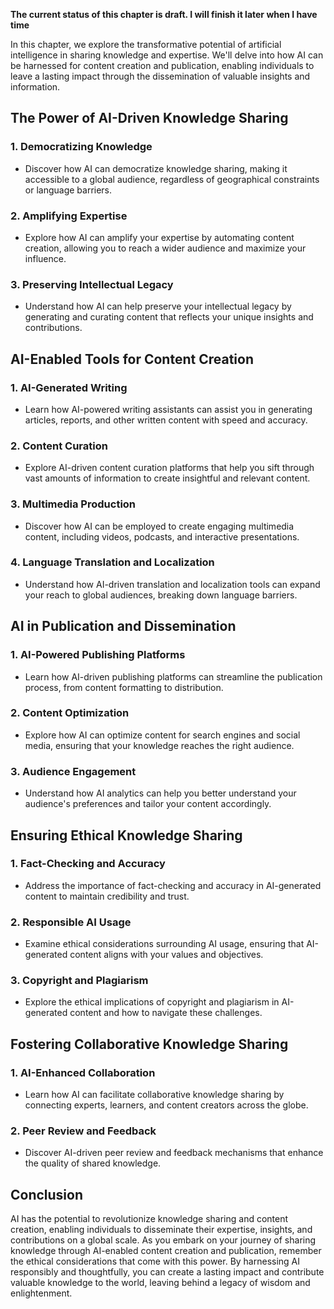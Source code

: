 **The current status of this chapter is draft. I will finish it later when I have time**

In this chapter, we explore the transformative potential of artificial intelligence in sharing knowledge and expertise. We'll delve into how AI can be harnessed for content creation and publication, enabling individuals to leave a lasting impact through the dissemination of valuable insights and information.

The Power of AI-Driven Knowledge Sharing
----------------------------------------

### **1. Democratizing Knowledge**

* Discover how AI can democratize knowledge sharing, making it accessible to a global audience, regardless of geographical constraints or language barriers.

### **2. Amplifying Expertise**

* Explore how AI can amplify your expertise by automating content creation, allowing you to reach a wider audience and maximize your influence.

### **3. Preserving Intellectual Legacy**

* Understand how AI can help preserve your intellectual legacy by generating and curating content that reflects your unique insights and contributions.

AI-Enabled Tools for Content Creation
-------------------------------------

### **1. AI-Generated Writing**

* Learn how AI-powered writing assistants can assist you in generating articles, reports, and other written content with speed and accuracy.

### **2. Content Curation**

* Explore AI-driven content curation platforms that help you sift through vast amounts of information to create insightful and relevant content.

### **3. Multimedia Production**

* Discover how AI can be employed to create engaging multimedia content, including videos, podcasts, and interactive presentations.

### **4. Language Translation and Localization**

* Understand how AI-driven translation and localization tools can expand your reach to global audiences, breaking down language barriers.

AI in Publication and Dissemination
-----------------------------------

### **1. AI-Powered Publishing Platforms**

* Learn how AI-driven publishing platforms can streamline the publication process, from content formatting to distribution.

### **2. Content Optimization**

* Explore how AI can optimize content for search engines and social media, ensuring that your knowledge reaches the right audience.

### **3. Audience Engagement**

* Understand how AI analytics can help you better understand your audience's preferences and tailor your content accordingly.

Ensuring Ethical Knowledge Sharing
----------------------------------

### **1. Fact-Checking and Accuracy**

* Address the importance of fact-checking and accuracy in AI-generated content to maintain credibility and trust.

### **2. Responsible AI Usage**

* Examine ethical considerations surrounding AI usage, ensuring that AI-generated content aligns with your values and objectives.

### **3. Copyright and Plagiarism**

* Explore the ethical implications of copyright and plagiarism in AI-generated content and how to navigate these challenges.

Fostering Collaborative Knowledge Sharing
-----------------------------------------

### **1. AI-Enhanced Collaboration**

* Learn how AI can facilitate collaborative knowledge sharing by connecting experts, learners, and content creators across the globe.

### **2. Peer Review and Feedback**

* Discover AI-driven peer review and feedback mechanisms that enhance the quality of shared knowledge.

Conclusion
----------

AI has the potential to revolutionize knowledge sharing and content creation, enabling individuals to disseminate their expertise, insights, and contributions on a global scale. As you embark on your journey of sharing knowledge through AI-enabled content creation and publication, remember the ethical considerations that come with this power. By harnessing AI responsibly and thoughtfully, you can create a lasting impact and contribute valuable knowledge to the world, leaving behind a legacy of wisdom and enlightenment.
